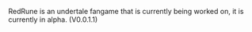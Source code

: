 RedRune is an undertale fangame that is currently being worked on, it is currently in alpha. (V0.0.1.1)
